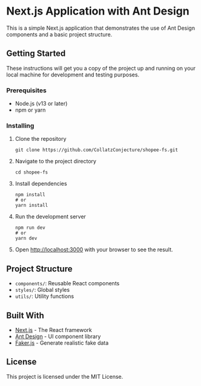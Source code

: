 
# Next.js Application with Ant Design

This is a simple Next.js application that demonstrates the use of Ant Design components and a basic project structure.

## Getting Started

These instructions will get you a copy of the project up and running on your local machine for development and testing purposes.

### Prerequisites

- Node.js (v13 or later)
- npm or yarn

### Installing

1. Clone the repository
   ```
   git clone https://github.com/CollatzConjecture/shopee-fs.git
   ```

2. Navigate to the project directory
   ```
   cd shopee-fs
   ```

3. Install dependencies
   ```
   npm install
   # or
   yarn install
   ```

4. Run the development server
   ```
   npm run dev
   # or
   yarn dev
   ```

5. Open [http://localhost:3000](http://localhost:3000) with your browser to see the result.

## Project Structure

- `components/`: Reusable React components
- `styles/`: Global styles
- `utils/`: Utility functions

## Built With

- [Next.js](https://nextjs.org/) - The React framework
- [Ant Design](https://ant.design/) - UI component library
- [Faker.js](https://github.com/Marak/Faker.js) - Generate realistic fake data

## License

This project is licensed under the MIT License.